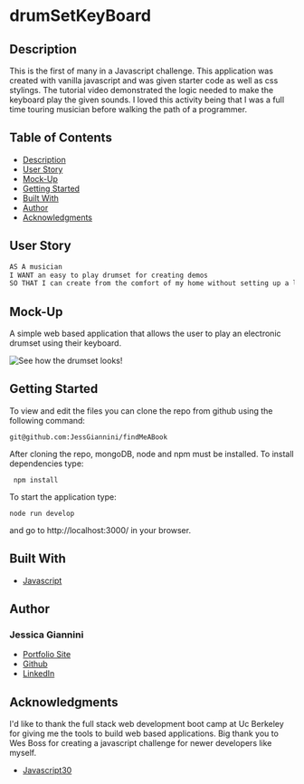 # drumSetKeyBoard

## Description

This is the first of many in a Javascript challenge. This application was created with vanilla javascript and was given starter code as well as css stylings. The tutorial video demonstrated the logic needed to make the keyboard play the given sounds. I loved this activity being that I was a full time touring musician before walking the path of a programmer.  

## Table of Contents

- [Description](#description)
- [User Story](#user-story)
- [Mock-Up](#mock-up)
- [Getting Started](#getting-started)
- [Built With](#built-with)
- [Author](#author)
- [Acknowledgments](#acknowledgments)

## User Story

```md
AS A musician
I WANT an easy to play drumset for creating demos
SO THAT I can create from the comfort of my home without setting up a loud drumset
```

## Mock-Up

A simple web based application that allows the user to play an electronic drumset using their keyboard. 

![See how the drumset looks!](sounds/CoursesDashboard_WesBos.gif)


## Getting Started

To view and edit the files you can clone the repo from github using the following command:

```
git@github.com:JessGiannini/findMeABook
```

After cloning the repo, mongoDB, node and npm must be installed. To install dependencies type:
```
 npm install
```

To start the application type:

```
node run develop
```

and go to http://localhost:3000/ in your browser.

## Built With

* [Javascript](https://www.javascript.com/)

## Author

<h3>
Jessica Giannini
</h3>

- [Portfolio Site](https://github.com/JessGiannini/New-Web-Developer-Portfolio)
- [Github](https://github.com/jessgiannini)
- [LinkedIn](https://www.linkedin.com/in/jessica-aletta-giannini-155b1310/)

## Acknowledgments

I'd like to thank the full stack web development boot camp at Uc Berkeley for giving me the tools to build web based applications. Big thank you to Wes Boss for creating a javascript challenge for newer developers like myself. 

* [Javascript30](https://www.javascript30.com/)
